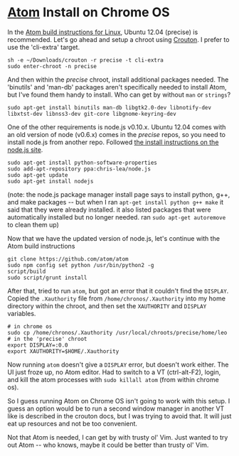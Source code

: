 # [Atom](http://atom.io) Install on Chrome OS

In the [Atom build instructions for Linux](https://github.com/atom/atom/blob/master/docs/build-instructions/linux.md), Ubuntu 12.04 (precise) is recommended.  Let's go ahead and setup a chroot using [Crouton](https://github.com/dnschneid/crouton).  I prefer to use the 'cli-extra' target.

    sh -e ~/Downloads/crouton -r precise -t cli-extra
    sudo enter-chroot -n precise

And then within the _precise_ chroot, install additional packages needed.  The 'binutils' and 'man-db' packages aren't specifically needed to install Atom, but I've found them handy to install.  Who can get by without `man` or `strings`?

    sudo apt-get install binutils man-db libgtk2.0-dev libnotify-dev libxtst-dev libnss3-dev git-core libgnome-keyring-dev
    
One of the other requirements is node.js v0.10.x.  Ubuntu 12.04 comes with an old version of node (v0.6.x) comes in the _precise_ repos, so you need to install node.js from another repo.  Followed [the install instructions on the node.js site](https://github.com/joyent/node/wiki/Installing-Node.js-via-package-manager).

    sudo apt-get install python-software-properties
    sudo add-apt-repository ppa:chris-lea/node.js
    sudo apt-get update
    sudo apt-get install nodejs
    
(note: the node.js package manager install page says to install python, g++, and make packages -- but when I ran `apt-get install python g++ make` it said that they were already installed.  it also listed packages that were automatically installed but no longer needed.  ran `sudo apt-get autoremove` to clean them up)

Now that we have the updated version of node.js, let's continue with the Atom build instructions

    git clone https://github.com/atom/atom
    sudo npm config set python /usr/bin/python2 -g
    script/build
    sudo script/grunt install
    
After that, tried to run `atom`, but got an error that it couldn't find the `DISPLAY`.  Copied the `.Xauthority` file from `/home/chronos/.Xauthority` into my home directory within the chroot, and then set the `XAUTHORITY` and `DISPLAY` variables.

    # in chrome os
    sudo cp /home/chronos/.Xauthority /usr/local/chroots/precise/home/leo
    # in the 'precise' chroot
    export DISPLAY=:0.0
    export XAUTHORITY=$HOME/.Xauthority

Now running `atom` doesn't give a `DISPLAY` error, but doesn't work either.  The UI just froze up, no Atom editor.  Had to switch to a VT (ctrl-alt-F2), login, and kill the atom processes with `sudo killall atom` (from within chrome os).

So I guess running Atom on Chrome OS isn't going to work with this setup.  I guess an option would be to run a second window manager in another VT like is described in the crouton docs, but I was trying to avoid that.  It will just eat up resources and not be too convenient.

Not that Atom is needed, I can get by with trusty ol' Vim.  Just wanted to try out Atom -- who knows, maybe it could be better than trusty ol' Vim.
    
    
    


